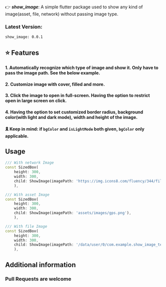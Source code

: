 👉 **_show_image_**: A simple flutter package used to show any kind of image(asset, file, network) without passing image type.

### Latest Version: 
```
show_image: 0.0.1
```


## ⭐ Features

#### 1. Automatically recognize which type of image and show it. Only have to pass the image path. See the below example.

#### 2. Customize image with cover, filled and more.

#### 3. Click the image to open in full-screen. Having the option to restrict open in large screen on click.

#### 4. Having the option to set customized border radius, background color(with light and dark mode), width and height of the image.

#### 🎗️ Keep in mind: if `bgColor` and `isLightMode` both given, `bgColor` only applicable.

## Usage

```dart
/// With network Image
const SizedBox(
    height: 300,
    width: 300,
    child: ShowImage(imagePath: 'https://img.icons8.com/fluency/344/filled-like.png'),
    ),

/// With asset Image
const SizedBox(
    height: 300,
    width: 300,
    child: ShowImage(imagePath: 'assets/images/gps.png'),
    ),

/// With file Image
const SizedBox(
    height: 300,
    width: 300,
    child: ShowImage(imagePath: '/data/user/0/com.example.show_image_tester/cache/image_picker4569168379202702965.jpg'),
    ),
```

## Additional information

### Pull Requests are welcome